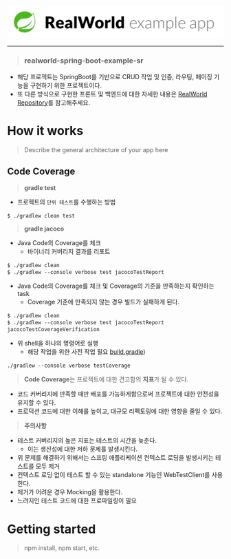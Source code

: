 ![realworld spring boot](docs/images/realworld-springboot.png)

---

> ### realworld-spring-boot-example-sr

- 해당 프로젝트는 SpringBoot를 기반으로 CRUD 작업 및 인증, 라우팅, 페이징 기능을 구현하기 위한 프로젝트이다.
- 또 다른 방식으로 구현한 프론트 및 백엔드에 대한 자세한 내용은 [RealWorld Repository](https://github.com/gothinkster/realworld)를 참고해주세요.

# How it works

> Describe the general architecture of your app here

## Code Coverage

> **gradle test**

- 프로젝트의 `단위 테스트`를 수행하는 방법

```shell
$ ./gradlew clean test
```

> **gradle jacoco**

- Java Code의 Coverage를 체크
    - 바이너리 커버리지 결과를 리포트

```shell
$ ./gradlew clean
$ ./gradlew --console verbose test jacocoTestReport
```

- Java Code의 Coverage를 체크 및 Coverage의 기준을 만족하는지 확인하는 task
    - Coverage 기준에 만족되지 않는 경우 빌드가 실패하게 된다.

```shell
$ ./gradlew clean
$ ./gradlew --console verbose test jacocoTestReport jacocoTestCoverageVerification
```

- 위 shell을 하나의 명령어로 실행
    - 해당 작업을 위한 사전 작업
      필요 [build.gradle](https://github.com/realworld-club/realworld-spring-boot-example-sr/blob/29a3b2b1c180fc918f3b77cbd68acdb3fbd6ab66/build.gradle#L39))

```shell
./gradlew --console verbose testCoverage
```

> **Code Coverage**는 프로젝트에 대한 견고함의 **지표**가 될 수 있다.

- 코드 커버리지에 만족할 때만 배포를 가능하게함으로써 프로젝트에 대한 안전성을 유지할 수 있다.
- 프로덕션 코드에 대한 이해를 높이고, 대규모 리펙토링에 대한 영향을 줄일 수 있다.

> **주의사항**

- 테스트 커버리지의 높은 지표는 테스트의 시간을 늦춘다.
    - 이는 생산성에 대한 저하 문제를 발생시킨다.
- 위 문제를 해결하기 위해서는 스프링 애플리케이션 컨텍스트 로딩을 발생시키는 테스트를 모두 제거
- 컨텍스트 로딩 없이 테스트 할 수 있는 standalone 기능인 WebTestClient를 사용한다.
- 제거가 어려운 경우 Mocking을 활용한다.
- 느려지인 테스트 코드에 대한 프로파일링이 필요

# Getting started

> npm install, npm start, etc.
